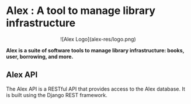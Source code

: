 # Alex : A tool to manage library infrastructure

<center>
![Alex Logo](alex-res/logo.png)
</center>

**Alex is a suite of software tools to manage library infrastructure: books, user, borrowing, and more.**

## Alex API

The Alex API is a RESTful API that provides access to the Alex database. It is built using the Django REST framework.